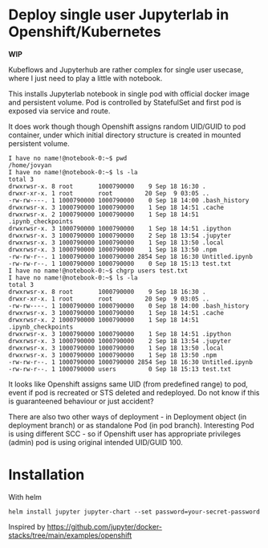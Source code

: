 # Deploy single user Jupyterlab in Openshift/Kubernetes

**WIP**

Kubeflows and Jupyterhub are rather complex for single user usecase, where I just need to play 
a little with notebook.

This installs Jupyterlab notebook in single pod with official docker image and persistent volume.
Pod is controlled by StatefulSet and first pod is exposed via service and route. 

It does work though though Openshift assigns random UID/GUID to pod container, under which initial directory structure is created in 
mounted persistent volume.

```
I have no name!@notebook-0:~$ pwd
/home/jovyan
I have no name!@notebook-0:~$ ls -la
total 3
drwxrwsr-x. 8 root       1000790000    9 Sep 18 16:30 .
drwxr-xr-x. 1 root       root         20 Sep  9 03:05 ..
-rw-rw----. 1 1000790000 1000790000    0 Sep 18 14:00 .bash_history
drwxrwsr-x. 3 1000790000 1000790000    1 Sep 18 14:51 .cache
drwxrwsr-x. 2 1000790000 1000790000    1 Sep 18 14:51 .ipynb_checkpoints
drwxrwsr-x. 3 1000790000 1000790000    1 Sep 18 14:51 .ipython
drwxrwsr-x. 3 1000790000 1000790000    2 Sep 18 13:54 .jupyter
drwxrwsr-x. 3 1000790000 1000790000    1 Sep 18 13:50 .local
drwxrwsr-x. 3 1000790000 1000790000    1 Sep 18 13:50 .npm
-rw-rw-r--. 1 1000790000 1000790000 2854 Sep 18 16:30 Untitled.ipynb
-rw-rw-r--. 1 1000790000 1000790000    0 Sep 18 15:13 test.txt
I have no name!@notebook-0:~$ chgrp users test.txt 
I have no name!@notebook-0:~$ ls -la
total 3
drwxrwsr-x. 8 root       1000790000    9 Sep 18 16:30 .
drwxr-xr-x. 1 root       root         20 Sep  9 03:05 ..
-rw-rw----. 1 1000790000 1000790000    0 Sep 18 14:00 .bash_history
drwxrwsr-x. 3 1000790000 1000790000    1 Sep 18 14:51 .cache
drwxrwsr-x. 2 1000790000 1000790000    1 Sep 18 14:51 .ipynb_checkpoints
drwxrwsr-x. 3 1000790000 1000790000    1 Sep 18 14:51 .ipython
drwxrwsr-x. 3 1000790000 1000790000    2 Sep 18 13:54 .jupyter
drwxrwsr-x. 3 1000790000 1000790000    1 Sep 18 13:50 .local
drwxrwsr-x. 3 1000790000 1000790000    1 Sep 18 13:50 .npm
-rw-rw-r--. 1 1000790000 1000790000 2854 Sep 18 16:30 Untitled.ipynb
-rw-rw-r--. 1 1000790000 users         0 Sep 18 15:13 test.txt
```

It looks like Openshift assigns same UID (from predefined range) to pod, event if pod is recreated or  STS deleted and redeployed.
Do not know if this is guaranteened behaviour or just accident?

There are also two other ways of deployment - in Deployment object (in deployment branch) or as standalone Pod (in pod branch).
Interesting Pod is using different SCC - so if Openshift user has appropriate privileges (admin) pod is using original intended UID/GUID 100.

# Installation

With helm

```
helm install jupyter jupyter-chart --set password=your-secret-password
```

Inspired by https://github.com/jupyter/docker-stacks/tree/main/examples/openshift
